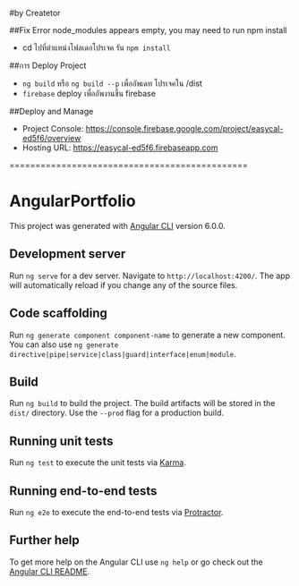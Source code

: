 #by Createtor

##Fix Error node_modules appears empty, you may need to run npm install
- cd ไปที่ตำแหน่งโฟลเดอโปรเจค รัน `npm install`

##การ Deploy Project
- `ng build` หรือ `ng build --p` เพื่ออัพเดท โปรเจคใน /dist
- `firebase` deploy เพื่ออัพงานขึ้น firebase

##Deploy and Manage
- Project Console: https://console.firebase.google.com/project/easycal-ed5f6/overview
- Hosting URL: https://easycal-ed5f6.firebaseapp.com

==============================================

# AngularPortfolio

This project was generated with [Angular CLI](https://github.com/angular/angular-cli) version 6.0.0.

## Development server

Run `ng serve` for a dev server. Navigate to `http://localhost:4200/`. The app will automatically reload if you change any of the source files.

## Code scaffolding

Run `ng generate component component-name` to generate a new component. You can also use `ng generate directive|pipe|service|class|guard|interface|enum|module`.

## Build

Run `ng build` to build the project. The build artifacts will be stored in the `dist/` directory. Use the `--prod` flag for a production build.

## Running unit tests

Run `ng test` to execute the unit tests via [Karma](https://karma-runner.github.io).

## Running end-to-end tests

Run `ng e2e` to execute the end-to-end tests via [Protractor](http://www.protractortest.org/).

## Further help

To get more help on the Angular CLI use `ng help` or go check out the [Angular CLI README](https://github.com/angular/angular-cli/blob/master/README.md).

